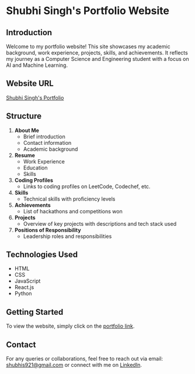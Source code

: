 # Shubhi Singh's Portfolio Website

## Introduction
Welcome to my portfolio website! This site showcases my academic background, work experience, projects, skills, and achievements. It reflects my journey as a Computer Science and Engineering student with a focus on AI and Machine Learning.

## Website URL
[Shubhi Singh's Portfolio](https://shubhisingh921.github.io/portfolio/)

## Structure
1. **About Me**
   - Brief introduction
   - Contact information
   - Academic background
2. **Resume**
   - Work Experience
   - Education
   - Skills
3. **Coding Profiles**
   - Links to coding profiles on LeetCode, Codechef, etc.
4. **Skills**
   - Technical skills with proficiency levels
5. **Achievements**
   - List of hackathons and competitions won
6. **Projects**
   - Overview of key projects with descriptions and tech stack used
7. **Positions of Responsibility**
   - Leadership roles and responsibilities

## Technologies Used
- HTML
- CSS
- JavaScript
- React.js
- Python

## Getting Started
To view the website, simply click on the [portfolio link](https://shubhisingh921.github.io/portfolio/).

## Contact
For any queries or collaborations, feel free to reach out via email: [shubhis921@gmail.com](mailto:shubhis921@gmail.com) or connect with me on [LinkedIn](https://www.linkedin.com/in/shubhi-singh-921).
